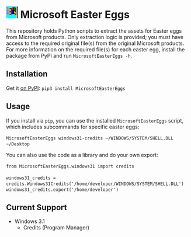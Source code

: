 
# ![Windows flag waving in the digital wind](https://raw.githubusercontent.com/npjg/microsoft-easter-eggs/main/examples/Windows%20Flag.gif) Microsoft Easter Eggs
This repository holds Python scripts to extract
the assets for Easter eggs from Microsoft products. Only extraction logic is provided; you must have access to the required original file(s) from the original Microsoft products.
For more information on the required file(s) for each easter egg, install the package from PyPI and run `MicrosoftEasterEggs -h`.

## Installation
Get it [on PyPI](https://pypi.org/project/MicrosoftEasterEggs/): ```pip3 install MicrosoftEasterEggs```

## Usage
If you install via `pip`, you can use the installed `MicrosoftEasterEggs` script, which includes subcommands for specific easter eggs:
```
MicrosoftEasterEggs windows31-credits ~/WINDOWS/SYSTEM/SHELL.DLL ~/Desktop
```

You can also use the code as a library and do your own export:
```{python}
from MicrosoftEasterEggs.windows31 import credits

windows31_credits = credits.Windows31Credits('/home/developer/WINDOWS/SYSTEM/SHELL.DLL')
windows31_credits.export('/home/developer')
```

## Current Support
* Windows 3.1
  * Credits (Program Manager)